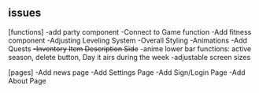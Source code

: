 ## issues

[functions]
-add party component
-Connect to Game function
-Add fitness component
-Adjusting Leveling System
-Overall Styling
-Animations
-Add Quests
~~-Inventory Item Description Side~~
-anime lower bar functions: active season, delete button, Day it airs during the week
-adjustable screen sizes

[pages]
-Add news page
-Add Settings Page
-Add Sign/Login Page
-Add About Page